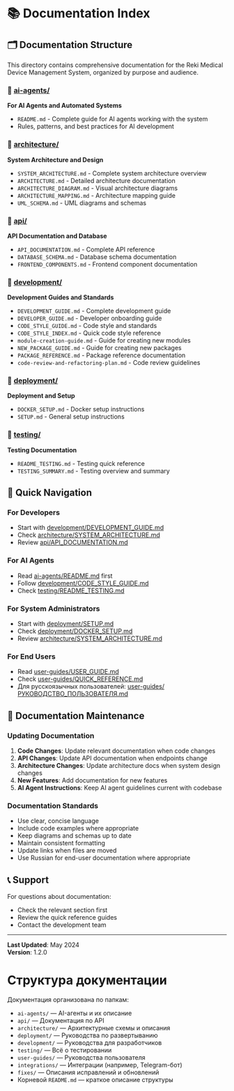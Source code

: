 # 📚 Documentation Index

## 🗂️ Documentation Structure

This directory contains comprehensive documentation for the Reki Medical Device Management System, organized by purpose and audience.

### 📁 [ai-agents/](ai-agents/)

**For AI Agents and Automated Systems**

- `README.md` - Complete guide for AI agents working with the system
- Rules, patterns, and best practices for AI development

### 📁 [architecture/](architecture/)

**System Architecture and Design**

- `SYSTEM_ARCHITECTURE.md` - Complete system architecture overview
- `ARCHITECTURE.md` - Detailed architecture documentation
- `ARCHITECTURE_DIAGRAM.md` - Visual architecture diagrams
- `ARCHITECTURE_MAPPING.md` - Architecture mapping guide
- `UML_SCHEMA.md` - UML diagrams and schemas

### 📁 [api/](api/)

**API Documentation and Database**

- `API_DOCUMENTATION.md` - Complete API reference
- `DATABASE_SCHEMA.md` - Database schema documentation
- `FRONTEND_COMPONENTS.md` - Frontend component documentation

### 📁 [development/](development/)

**Development Guides and Standards**

- `DEVELOPMENT_GUIDE.md` - Complete development guide
- `DEVELOPER_GUIDE.md` - Developer onboarding guide
- `CODE_STYLE_GUIDE.md` - Code style and standards
- `CODE_STYLE_INDEX.md` - Quick code style reference
- `module-creation-guide.md` - Guide for creating new modules
- `NEW_PACKAGE_GUIDE.md` - Guide for creating new packages
- `PACKAGE_REFERENCE.md` - Package reference documentation
- `code-review-and-refactoring-plan.md` - Code review guidelines

### 📁 [deployment/](deployment/)

**Deployment and Setup**

- `DOCKER_SETUP.md` - Docker setup instructions
- `SETUP.md` - General setup instructions

### 📁 [testing/](testing/)

**Testing Documentation**

- `README_TESTING.md` - Testing quick reference
- `TESTING_SUMMARY.md` - Testing overview and summary

## 🎯 Quick Navigation

### For Developers

- Start with [development/DEVELOPMENT_GUIDE.md](development/DEVELOPMENT_GUIDE.md)
- Check [architecture/SYSTEM_ARCHITECTURE.md](architecture/SYSTEM_ARCHITECTURE.md)
- Review [api/API_DOCUMENTATION.md](api/API_DOCUMENTATION.md)

### For AI Agents

- Read [ai-agents/README.md](ai-agents/README.md) first
- Follow [development/CODE_STYLE_GUIDE.md](development/CODE_STYLE_GUIDE.md)
- Check [testing/README_TESTING.md](testing/README_TESTING.md)

### For System Administrators

- Start with [deployment/SETUP.md](deployment/SETUP.md)
- Check [deployment/DOCKER_SETUP.md](deployment/DOCKER_SETUP.md)
- Review [architecture/SYSTEM_ARCHITECTURE.md](architecture/SYSTEM_ARCHITECTURE.md)

### For End Users

- Read [user-guides/USER_GUIDE.md](user-guides/USER_GUIDE.md)
- Check [user-guides/QUICK_REFERENCE.md](user-guides/QUICK_REFERENCE.md)
- Для русскоязычных пользователей: [user-guides/РУКОВОДСТВО_ПОЛЬЗОВАТЕЛЯ.md](user-guides/РУКОВОДСТВО_ПОЛЬЗОВАТЕЛЯ.md)

## 🔄 Documentation Maintenance

### Updating Documentation

1. **Code Changes**: Update relevant documentation when code changes
2. **API Changes**: Update API documentation when endpoints change
3. **Architecture Changes**: Update architecture docs when system design changes
4. **New Features**: Add documentation for new features
5. **AI Agent Instructions**: Keep AI agent guidelines current with codebase

### Documentation Standards

- Use clear, concise language
- Include code examples where appropriate
- Keep diagrams and schemas up to date
- Maintain consistent formatting
- Update links when files are moved
- Use Russian for end-user documentation where appropriate

## 📞 Support

For questions about documentation:

- Check the relevant section first
- Review the quick reference guides
- Contact the development team

---

**Last Updated**: May 2024  
**Version**: 1.2.0

# Структура документации

Документация организована по папкам:

- `ai-agents/` — AI-агенты и их описание
- `api/` — Документация по API
- `architecture/` — Архитектурные схемы и описания
- `deployment/` — Руководства по развертыванию
- `development/` — Руководства для разработчиков
- `testing/` — Всё о тестировании
- `user-guides/` — Руководства пользователя
- `integrations/` — Интеграции (например, Telegram-бот)
- `fixes/` — Описания исправлений и обновлений
- Корневой `README.md` — краткое описание структуры
